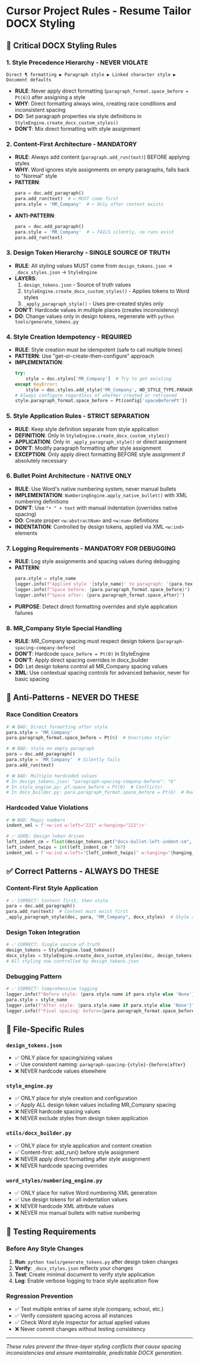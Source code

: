 # Cursor Project Rules - Resume Tailor DOCX Styling

## 🎯 **Critical DOCX Styling Rules**

### **1. Style Precedence Hierarchy - NEVER VIOLATE**
```
Direct ¶ formatting ▶ Paragraph style ▶ Linked character style ▶ Document defaults
```
- **RULE**: Never apply direct formatting (`paragraph_format.space_before = Pt(6)`) after assigning a style
- **WHY**: Direct formatting always wins, creating race conditions and inconsistent spacing
- **DO**: Set paragraph properties via style definitions in `StyleEngine.create_docx_custom_styles()`
- **DON'T**: Mix direct formatting with style assignment

### **2. Content-First Architecture - MANDATORY**
- **RULE**: Always add content (`paragraph.add_run(text)`) BEFORE applying styles  
- **WHY**: Word ignores style assignments on empty paragraphs, falls back to "Normal" style
- **PATTERN**: 
  ```python
  para = doc.add_paragraph()
  para.add_run(text)  # ← MUST come first
  para.style = 'MR_Company'  # ← Only after content exists
  ```
- **ANTI-PATTERN**:
  ```python
  para = doc.add_paragraph()
  para.style = 'MR_Company'  # ← FAILS silently, no runs exist
  para.add_run(text)
  ```

### **3. Design Token Hierarchy - SINGLE SOURCE OF TRUTH**
- **RULE**: All styling values MUST come from `design_tokens.json` → `_docx_styles.json` → `StyleEngine`
- **LAYERS**:
  1. `design_tokens.json` - Source of truth values
  2. `StyleEngine.create_docx_custom_styles()` - Applies tokens to Word styles
  3. `_apply_paragraph_style()` - Uses pre-created styles only
- **DON'T**: Hardcode values in multiple places (creates inconsistency)
- **DO**: Change values only in design tokens, regenerate with `python tools/generate_tokens.py`

### **4. Style Creation Idempotency - REQUIRED**
- **RULE**: Style creation must be idempotent (safe to call multiple times)
- **PATTERN**: Use "get-or-create-then-configure" approach
- **IMPLEMENTATION**:
  ```python
  try:
      style = doc.styles['MR_Company']  # Try to get existing
  except KeyError:
      style = doc.styles.add_style('MR_Company', WD_STYLE_TYPE.PARAGRAPH)  # Create if missing
  # Always configure regardless of whether created or retrieved
  style.paragraph_format.space_before = Pt(config['spaceBeforePt'])
  ```

### **5. Style Application Rules - STRICT SEPARATION**
- **RULE**: Keep style definition separate from style application
- **DEFINITION**: Only in `StyleEngine.create_docx_custom_styles()` 
- **APPLICATION**: Only in `_apply_paragraph_style()` or direct assignment
- **DON'T**: Modify paragraph formatting after style assignment
- **EXCEPTION**: Only apply direct formatting BEFORE style assignment if absolutely necessary

### **6. Bullet Point Architecture - NATIVE ONLY**
- **RULE**: Use Word's native numbering system, never manual bullets
- **IMPLEMENTATION**: `NumberingEngine.apply_native_bullet()` with XML numbering definitions
- **DON'T**: Use `"• " + text` with manual indentation (overrides native spacing)
- **DO**: Create proper `<w:abstractNum>` and `<w:num>` definitions
- **INDENTATION**: Controlled by design tokens, applied via XML `<w:ind>` elements

### **7. Logging Requirements - MANDATORY FOR DEBUGGING**
- **RULE**: Log style assignments and spacing values during debugging
- **PATTERN**:
  ```python
  para.style = style_name
  logger.info(f"Applied style '{style_name}' to paragraph: '{para.text[:50]}...'")
  logger.info(f"Space before: {para.paragraph_format.space_before}")
  logger.info(f"Space after: {para.paragraph_format.space_after}")
  ```
- **PURPOSE**: Detect direct formatting overrides and style application failures

### **8. MR_Company Style Special Handling**
- **RULE**: MR_Company spacing must respect design tokens (`paragraph-spacing-company-before`)
- **DON'T**: Hardcode `space_before = Pt(0)` in StyleEngine
- **DON'T**: Apply direct spacing overrides in docx_builder
- **DO**: Let design tokens control all MR_Company spacing values
- **XML**: Use contextual spacing controls for advanced behavior, never for basic spacing

## 🚨 **Anti-Patterns - NEVER DO THESE**

### **Race Condition Creators**
```python
# ❌ BAD: Direct formatting after style
para.style = 'MR_Company' 
para.paragraph_format.space_before = Pt(6)  # Overrides style!

# ❌ BAD: Style on empty paragraph  
para = doc.add_paragraph()
para.style = 'MR_Company'  # Silently fails
para.add_run(text)

# ❌ BAD: Multiple hardcoded values
# In design_tokens.json: "paragraph-spacing-company-before": "6"
# In style_engine.py: pf.space_before = Pt(0)  # Conflicts!
# In docx_builder.py: para.paragraph_format.space_before = Pt(6)  # Race condition!
```

### **Hardcoded Value Violations**
```python
# ❌ BAD: Magic numbers
indent_xml = f'<w:ind w:left="221" w:hanging="221"/>'

# ✅ GOOD: Design token driven
left_indent_cm = float(design_tokens.get("docx-bullet-left-indent-cm", "0.965"))
left_indent_twips = int(left_indent_cm * 567)
indent_xml = f'<w:ind w:left="{left_indent_twips}" w:hanging="{hanging_indent_twips}"/>'
```

## ✅ **Correct Patterns - ALWAYS DO THESE**

### **Content-First Style Application**
```python
# ✅ CORRECT: Content first, then style
para = doc.add_paragraph()
para.add_run(text)  # Content must exist first
_apply_paragraph_style(doc, para, "MR_Company", docx_styles)  # Style application
```

### **Design Token Integration**
```python
# ✅ CORRECT: Single source of truth
design_tokens = StyleEngine.load_tokens()
docx_styles = StyleEngine.create_docx_custom_styles(doc, design_tokens)
# All styling now controlled by design_tokens.json
```

### **Debugging Pattern**
```python
# ✅ CORRECT: Comprehensive logging
logger.info(f"Before style: {para.style.name if para.style else 'None'}")
para.style = style_name
logger.info(f"After style: {para.style.name if para.style else 'None'}")
logger.info(f"Final spacing: before={para.paragraph_format.space_before}, after={para.paragraph_format.space_after}")
```

## 🔧 **File-Specific Rules**

### **`design_tokens.json`**
- ✅ ONLY place for spacing/sizing values
- ✅ Use consistent naming: `paragraph-spacing-{style}-{before|after}`
- ❌ NEVER hardcode values elsewhere

### **`style_engine.py`** 
- ✅ ONLY place for style creation and configuration
- ✅ Apply ALL design token values including MR_Company spacing
- ❌ NEVER hardcode spacing values
- ❌ NEVER exclude styles from design token application

### **`utils/docx_builder.py`**
- ✅ ONLY place for style application and content creation
- ✅ Content-first: add_run() before style assignment
- ❌ NEVER apply direct formatting after style assignment
- ❌ NEVER hardcode spacing overrides

### **`word_styles/numbering_engine.py`**
- ✅ ONLY place for native Word numbering XML generation
- ✅ Use design tokens for all indentation values  
- ❌ NEVER hardcode XML attribute values
- ❌ NEVER mix manual bullets with native numbering

## 🎯 **Testing Requirements**

### **Before Any Style Changes**
1. **Run**: `python tools/generate_tokens.py` after design token changes
2. **Verify**: `_docx_styles.json` reflects your changes
3. **Test**: Create minimal document to verify style application
4. **Log**: Enable verbose logging to trace style application flow

### **Regression Prevention**
- ✅ Test multiple entries of same style (company, school, etc.)
- ✅ Verify consistent spacing across all instances  
- ✅ Check Word style inspector for actual applied values
- ❌ Never commit changes without testing consistency

---

*These rules prevent the three-layer styling conflicts that cause spacing inconsistencies and ensure maintainable, predictable DOCX generation.* 